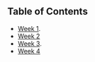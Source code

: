 ## Table of Contents

- [Week 1](./week1.md).
- [Week 2](./week2.md)
- [Week 3](./week3.md).
- [Week 4](./week4.md)
